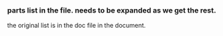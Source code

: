 ### parts list in the file. needs to be expanded as we get the rest. 

the original list is in the doc file in the document.